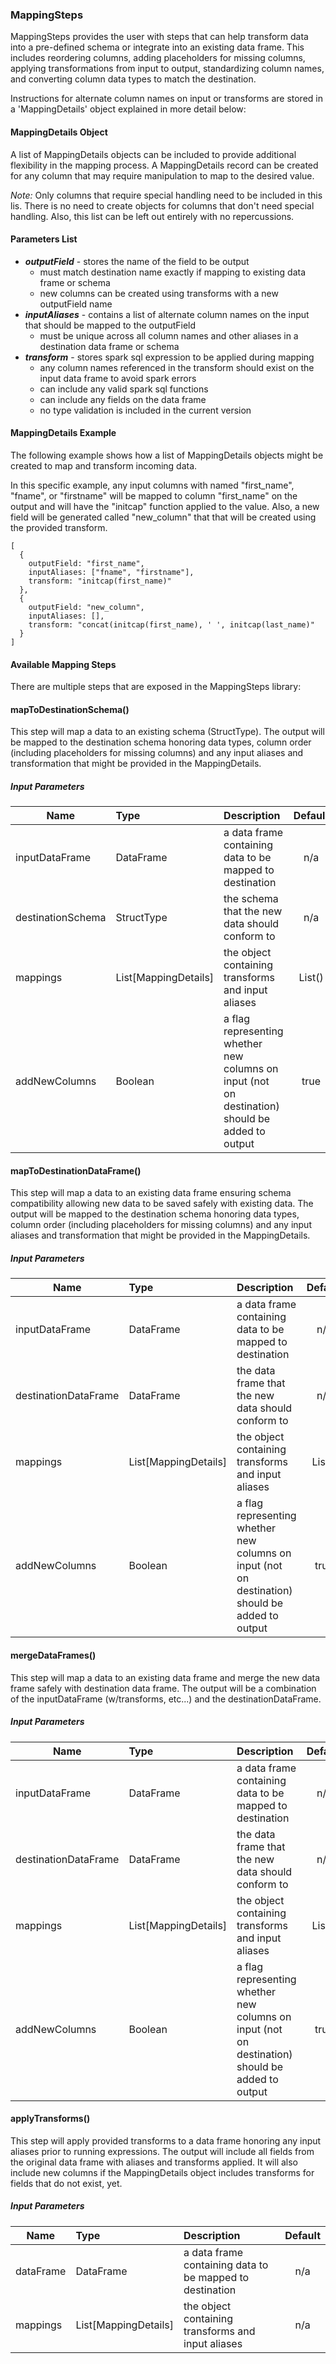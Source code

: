 ### MappingSteps
MappingSteps provides the user with steps that can help transform data into a pre-defined schema or integrate into an existing
data frame.  This includes reordering columns, adding placeholders for missing columns, applying transformations from input to output,
standardizing column names, and converting column data types to match the destination.

Instructions for alternate column names on input or transforms are stored in a 'MappingDetails' object explained in more
detail below:

#### MappingDetails Object
A list of MappingDetails objects can be included to provide additional flexibility in the mapping process.  A MappingDetails
record can be created for any column that may require manipulation to map to the desired value.  

*Note:* Only columns that require special handling need to be included in this lis.  There is no need to create objects for
columns that don't need special handling.  Also, this list can be left out entirely with no repercussions. 

#### Parameters List
* *__outputField__* - stores the name of the field to be output 
    * must match destination name exactly if mapping to existing data frame or schema
    * new columns can be created using transforms with a new outputField name
* *__inputAliases__* - contains a list of alternate column names on the input that should be mapped to the outputField
    * must be unique across all column names and other aliases in a destination data frame or schema
* *__transform__* - stores spark sql expression to be applied during mapping
    * any column names referenced in the transform should exist on the input data frame to avoid spark errors
    * can include any valid spark sql functions
    * can include any fields on the data frame
    * no type validation is included in the current version

#### MappingDetails Example
The following example shows how a list of MappingDetails objects might be created to map and transform incoming data.

In this specific example, any input columns with named "first_name", "fname", or "firstname" will be mapped to column "first_name"
on the output and will have the "initcap" function applied to the value.  Also, a new field will be generated called "new_column" that
that will be created using the provided transform.

```
[
  {
    outputField: "first_name",
    inputAliases: ["fname", "firstname"],
    transform: "initcap(first_name)"
  },
  {
    outputField: "new_column",
    inputAliases: [],
    transform: "concat(initcap(first_name), ' ', initcap(last_name)"
  }
]
```

#### Available Mapping Steps
There are multiple steps that are exposed in the MappingSteps library:  


#### mapToDestinationSchema()
This step will map a data to an existing schema (StructType).  The output will be mapped to the destination schema honoring
data types, column order (including placeholders for missing columns) and any input aliases and transformation that might be
provided in the MappingDetails.

##### Input Parameters
| Name | Type | Description | Default |
| --- |:---|:--- |:---:|
|inputDataFrame|DataFrame|a data frame containing data to be mapped to destination| n/a |
|destinationSchema|StructType|the schema that the new data should conform to| n/a |
|mappings|List[MappingDetails]|the object containing transforms and input aliases|List()|
|addNewColumns|Boolean|a flag representing whether new columns on input (not on destination) should be added to output|true|    


#### mapToDestinationDataFrame()
This step will map a data to an existing data frame ensuring schema compatibility allowing new data to be saved safely with
existing data. The output will be mapped to the destination schema honoring data types, column order (including placeholders
for missing columns) and any input aliases and transformation that might be provided in the MappingDetails.

##### Input Parameters
| Name | Type | Description | Default |
| --- |:---|:--- |:---:|
|inputDataFrame|DataFrame|a data frame containing data to be mapped to destination| n/a |
|destinationDataFrame|DataFrame|the data frame that the new data should conform to| n/a |
|mappings|List[MappingDetails]|the object containing transforms and input aliases|List()|
|addNewColumns|Boolean|a flag representing whether new columns on input (not on destination) should be added to output|true|    

#### mergeDataFrames()
This step will map a data to an existing data frame and merge the new data frame safely with destination data frame. The output
will be a combination of the inputDataFrame (w/transforms, etc...) and the destinationDataFrame.

##### Input Parameters
| Name | Type | Description | Default |
| --- |:---|:--- |:---:|
|inputDataFrame|DataFrame|a data frame containing data to be mapped to destination| n/a |
|destinationDataFrame|DataFrame|the data frame that the new data should conform to| n/a |
|mappings|List[MappingDetails]|the object containing transforms and input aliases|List()|
|addNewColumns|Boolean|a flag representing whether new columns on input (not on destination) should be added to output|true|    

#### applyTransforms()
This step will apply provided transforms to a data frame honoring any input aliases prior to running expressions. The output
will include all fields from the original data frame with aliases and transforms applied.  It will also include new columns
if the MappingDetails object includes transforms for fields that do not exist, yet.

##### Input Parameters
| Name | Type | Description | Default |
| --- |:---|:--- |:---:|
|dataFrame|DataFrame|a data frame containing data to be mapped to destination| n/a |
|mappings|List[MappingDetails]|the object containing transforms and input aliases|n/a|